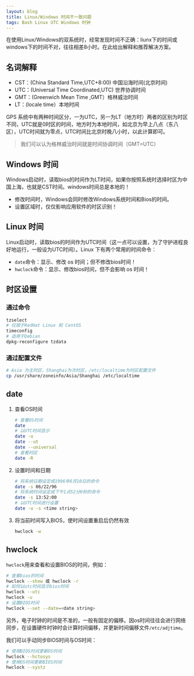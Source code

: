 ```yaml
---
layout: blog
title: Linux/Windows 时间不一致问题
tags: Bash Linux UTC Windows 时钟
---
```


在使用Linux/Windows的双系统时，经常发现时间不正确：liunx下的时间或windows下的时间不对，往往相差8小时。在此给出解释和推荐解决方案。

## 名词解释

* CST：(China Standard Time,UTC+8:00) 中国沿海时间(北京时间)
* UTC：(Universal Time Coordinated,UTC) 世界协调时间
* GMT：(Greenwich Mean Time ,GMT）格林威治时间
* LT：(locale time）本地时间

GPS 系统中有两种时间区分，一为UTC，另一为LT（地方时）两者的区别为时区不同，UTC就是0时区的时间，地方时为本地时间，如北京为早上八点（东八区），UTC时间就为零点，UTC时间比北京时晚八小时，以此计算即可。

> 我们可以认为格林威治时间就是时间协调时间（GMT=UTC）

<!--more-->

## Windows 时间

Windows启动时，读取bios的时间作为LT时间，如果你按照系统时选择时区为中国上海，也就是CST时间。windows时间总是本地的！

* 修改时间时，Windows会同时修改Windows系统时间和Bios的时间。
* 设置区域时，仅仅影响应用软件的时区识别！

## Linux 时间

Linux启动时，读取bios的时间作为UTC时间（这一点可以设置，为了守护进程良好地运行，一般设为UTC时间）。Linux 下有两个常用的时间命令：

* `date`命令：显示、修改 os 时间；但不修改bios时间！
* `hwclock`命令：显示、修改bios时间，但不会影响 os 时间！

## 时区设置

### 通过命令

```bash
tzselect
# 仅限于RedHat Linux 和 CentOS
timeconfig
# 适用于Debian
dpkg-reconfigure tzdata
```

### 通过配置文件

```bash
# Asia 为主时区，Shanghai为次时区，/etc/localtime为时区配置文件
cp /usr/share/zoneinfo/Asia/Shanghai /etc/localtime
```


## date

1. 查看OS时间

    ```bash
    # 查看OS时间
    date
    # 以UTC时间显示
    date -u 
    date --ut
    date --universal
    # 查看时区
    date -R
    ```

2. 设置时间和日期

    ```bash
    # 将系统日期设定成1996年6月10日的命令
    date -s 06/22/96
    # 将系统时间设定成下午1点52分0秒的命令
    date -s 13:52:00
    # 以UTC时间进行设置
    date -u -s <time string>
    ```
    
3. 将当前时间写入BIOS，使时间设置重启后仍然有效

    ```bash
    hwclock -w 
    ```
    
## hwclock

`hwclock`用来查看和设置BIOS的时间，例如：

```bash
# 查看bios的时间
hwclock --show 或 hwclock -r
# 如何以utc时间显示bios时间
hwclock --utc
hwclock -u
# 设置BIOS时间
hwclock --set --date=<date string>
```

另外，电子时钟的时间是不准的，一般有固定的偏移。因os时间往往会进行网络同步，在设置硬件时钟时会计算时间偏移，并更新时间偏移文件`/etc/adjtime`。

我们可以手动同步BIOS时间与OS时间：

```bash
# 使用BIOS时间更新OS时间
hwclock --hctosys
# 使用OS时间更新BIOS时间
hwclock --systz
```



